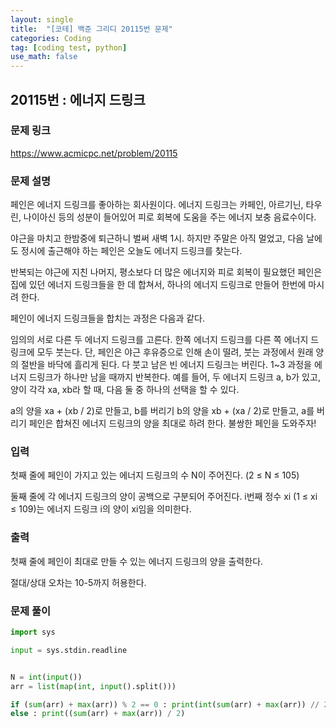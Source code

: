 ```yaml
---
layout: single
title:  "[코테] 백준 그리디 20115번 문제"
categories: Coding
tag: [coding test, python]
use_math: false
---
```


## 20115번 : 에너지 드링크
### 문제 링크
<https://www.acmicpc.net/problem/20115>

### 문제 설명
페인은 에너지 드링크를 좋아하는 회사원이다. 에너지 드링크는 카페인, 아르기닌, 타우린, 나이아신 등의 성분이 들어있어 피로 회복에 도움을 주는 에너지 보충 음료수이다.

야근을 마치고 한밤중에 퇴근하니 벌써 새벽 1시. 하지만 주말은 아직 멀었고, 다음 날에도 정시에 출근해야 하는 페인은 오늘도 에너지 드링크를 찾는다.

반복되는 야근에 지친 나머지, 평소보다 더 많은 에너지와 피로 회복이 필요했던 페인은 집에 있던 에너지 드링크들을 한 데 합쳐서, 하나의 에너지 드링크로 만들어 한번에 마시려 한다.

페인이 에너지 드링크들을 합치는 과정은 다음과 같다.

임의의 서로 다른 두 에너지 드링크를 고른다.
한쪽 에너지 드링크를 다른 쪽 에너지 드링크에 모두 붓는다. 단, 페인은 야근 후유증으로 인해 손이 떨려, 붓는 과정에서 원래 양의 절반을 바닥에 흘리게 된다.
다 붓고 남은 빈 에너지 드링크는 버린다.
1~3 과정을 에너지 드링크가 하나만 남을 때까지 반복한다.
예를 들어, 두 에너지 드링크 a, b가 있고, 양이 각각 xa, xb라 할 때, 다음 둘 중 하나의 선택을 할 수 있다.

a의 양을 xa + (xb / 2)로 만들고, b를 버리기
b의 양을 xb + (xa / 2)로 만들고, a를 버리기
페인은 합쳐진 에너지 드링크의 양을 최대로 하려 한다. 불쌍한 페인을 도와주자!

### 입력
첫째 줄에 페인이 가지고 있는 에너지 드링크의 수 N이 주어진다. (2 ≤ N ≤ 105)

둘째 줄에 각 에너지 드링크의 양이 공백으로 구분되어 주어진다. i번째 정수 xi (1 ≤ xi ≤ 109)는 에너지 드링크 i의 양이 xi임을 의미한다.

### 출력
첫째 줄에 페인이 최대로 만들 수 있는 에너지 드링크의 양을 출력한다.

절대/상대 오차는 10-5까지 허용한다.

### 문제 풀이


```python
import sys

input = sys.stdin.readline


N = int(input())
arr = list(map(int, input().split()))

if (sum(arr) + max(arr)) % 2 == 0 : print(int(sum(arr) + max(arr)) // 2)
else : print((sum(arr) + max(arr)) / 2)
```
